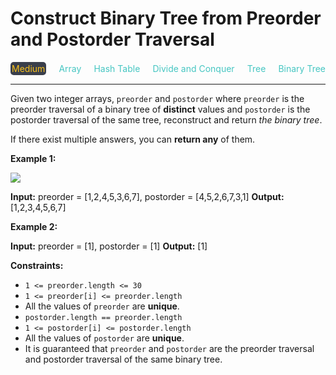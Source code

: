 # Construct Binary Tree from Preorder and Postorder Traversal

<div style="display: flex; justify-content: space-between; align-items: center">
<div style="color: #fac31d;
padding: 2px; background-color: #3a3f4b; border-radius: 5px;">Medium</div>
<div style="color: #46c6c2">Array</div>
<div style="color: #46c6c2">Hash Table</div>
<div style="color: #46c6c2">Divide and Conquer</div>
<div style="color: #46c6c2">Tree</div>
<div style="color: #46c6c2">Binary Tree</div>
</div>

---

Given two integer arrays, `preorder` and `postorder` where `preorder` is the preorder traversal of a binary tree of **distinct** values and `postorder` is the postorder traversal of the same tree, reconstruct and return _the binary tree_.

If there exist multiple answers, you can **return any** of them.

**Example 1:**

![](https://assets.leetcode.com/uploads/2021/07/24/lc-prepost.jpg)

**Input:** preorder = \[1,2,4,5,3,6,7\], postorder = \[4,5,2,6,7,3,1\]
**Output:** \[1,2,3,4,5,6,7\]

**Example 2:**

**Input:** preorder = \[1\], postorder = \[1\]
**Output:** \[1\]

**Constraints:**

*   `1 <= preorder.length <= 30`
*   `1 <= preorder[i] <= preorder.length`
*   All the values of `preorder` are **unique**.
*   `postorder.length == preorder.length`
*   `1 <= postorder[i] <= postorder.length`
*   All the values of `postorder` are **unique**.
*   It is guaranteed that `preorder` and `postorder` are the preorder traversal and postorder traversal of the same binary tree.